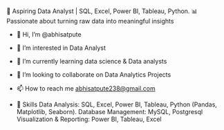 🚀 Aspiring Data Analyst | SQL, Excel, Power BI, Tableau, Python.
📊 Passionate about turning raw data into meaningful insights

- 👋 Hi, I’m @abhisatpute
- 👀 I’m interested in Data Analyst 
- 🌱 I’m currently learning data science & Data analysts 
- 💞️ I’m looking to collaborate on Data Analytics Projects
- 📫 How to reach me abhisatpute238@gmail.com

- 🔹 Skills
Data Analysis: SQL, Excel, Power BI, Tableau, Python (Pandas, Matplotlib, Seaborn).
Database Management: MySQL, Postgresql
Visualization & Reporting: Power BI, Tableau, Excel

<!---
abhisatpute/abhisatpute is a ✨ special ✨ repository because its `README.md` (this file) appears on your GitHub profile.
You can click the Preview link to take a look at your changes.
--->
